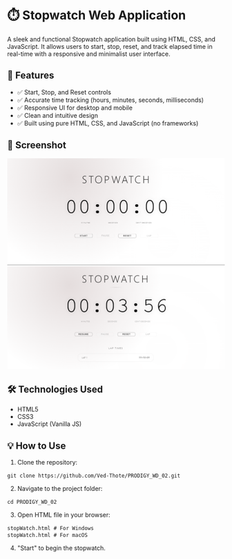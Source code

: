 # ⏱️ Stopwatch Web Application

A sleek and functional Stopwatch application built using HTML, CSS, and JavaScript. It allows users to start, stop, reset, and track elapsed time in real-time with a responsive and minimalist user interface.

## 🚀 Features

- ✅ Start, Stop, and Reset controls
- ✅ Accurate time tracking (hours, minutes, seconds, milliseconds)
- ✅ Responsive UI for desktop and mobile
- ✅ Clean and intuitive design
- ✅ Built using pure HTML, CSS, and JavaScript (no frameworks)

## 📸 Screenshot

![Stopwatch UI](./images/Screenshot%202025-07-05%20163503.png) <!-- Replace with actual screenshot path -->
![Stopwatch UI](./images/Screenshot%202025-07-05%20163628.png) <!-- Replace with actual screenshot path -->

## 🛠️ Technologies Used

- HTML5
- CSS3
- JavaScript (Vanilla JS)

## 💡 How to Use

1. Clone the repository:

```
git clone https://github.com/Ved-Thote/PRODIGY_WD_02.git
```
2. Navigate to the project folder:

```
cd PRODIGY_WD_02
```
3. Open HTML file in your browser:
   
```
stopWatch.html # For Windows
stopWatch.html # For macOS
```

4. "Start" to begin the stopwatch.
